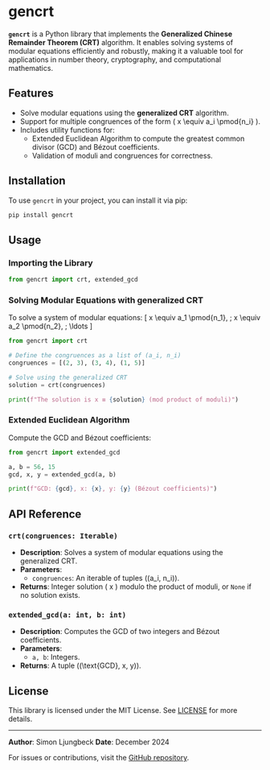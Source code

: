 # gencrt

**`gencrt`** is a Python library that implements the **Generalized Chinese Remainder Theorem (CRT)** algorithm. It enables solving systems of modular equations efficiently and robustly, making it a valuable tool for applications in number theory, cryptography, and computational mathematics.

## Features

- Solve modular equations using the **generalized CRT** algorithm.
- Support for multiple congruences of the form \( x \equiv a_i \pmod{n_i} \).
- Includes utility functions for:
  - Extended Euclidean Algorithm to compute the greatest common divisor (GCD) and Bézout coefficients.
  - Validation of moduli and congruences for correctness.

## Installation

To use `gencrt` in your project, you can install it via pip:

```bash
pip install gencrt
```

## Usage

### Importing the Library

```python
from gencrt import crt, extended_gcd
```

### Solving Modular Equations with generalized CRT
To solve a system of modular equations:
\[ x \equiv a_1 \pmod{n_1}, \; x \equiv a_2 \pmod{n_2}, \; \ldots \]

```python
from gencrt import crt

# Define the congruences as a list of (a_i, n_i)
congruences = [(2, 3), (3, 4), (1, 5)]

# Solve using the generalized CRT
solution = crt(congruences)

print(f"The solution is x ≡ {solution} (mod product of moduli)")
```

### Extended Euclidean Algorithm
Compute the GCD and Bézout coefficients:

```python
from gencrt import extended_gcd

a, b = 56, 15
gcd, x, y = extended_gcd(a, b)

print(f"GCD: {gcd}, x: {x}, y: {y} (Bézout coefficients)")
```

## API Reference

### `crt(congruences: Iterable)`
- **Description**: Solves a system of modular equations using the generalized CRT.
- **Parameters**:
  - `congruences`: An iterable of tuples \((a_i, n_i)\).
- **Returns**: Integer solution \( x \) modulo the product of moduli, or `None` if no solution exists.

### `extended_gcd(a: int, b: int)`
- **Description**: Computes the GCD of two integers and Bézout coefficients.
- **Parameters**:
  - `a, b`: Integers.
- **Returns**: A tuple \((\text{GCD}, x, y)\).

## License

This library is licensed under the MIT License. See [LICENSE](LICENSE) for more details.

---

**Author**: Simon Ljungbeck
**Date**: December 2024

For issues or contributions, visit the [GitHub repository](https://github.com/SimonLjungbeck/gencrt).
